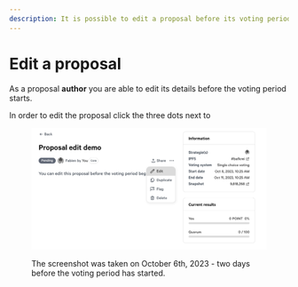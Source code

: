 ```yaml
---
description: It is possible to edit a proposal before its voting period starts.
---
```


# Edit a proposal

As a proposal **author** you are able to edit its details before the voting period starts.&#x20;

In order to edit the proposal click the three dots next to

<figure><img src="../../.gitbook/assets/image (2) (1) (1).png" alt=""><figcaption><p>The screenshot was taken on October 6th, 2023 - two days before the voting period has started.</p></figcaption></figure>

